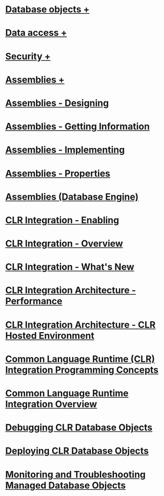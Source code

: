 # [Database objects +](../../relational-databases/clr-integration/database-objects/index.md?toc=%2fsql%2frelational-databases%2fclr-integration%2fdatabase-objects%2ftoc.json)
# [Data access +](../../relational-databases/clr-integration/data-access/index.md?toc=%2fsql%2frelational-databases%2fclr-integration%2fdata-access%2ftoc.json)
# [Security +](../../relational-databases/clr-integration/security/index.md?toc=%2fsql%2frelational-databases%2fclr-integration%2fsecurity%2ftoc.json)
# [Assemblies +](../../relational-databases/clr-integration/assemblies/index.md?toc=%2fsql%2frelational-databases%2fclr-integration%2fassemblies%2ftoc.json)
# [Assemblies - Designing](assemblies-designing.md)
# [Assemblies - Getting Information](assemblies-getting-information.md)
# [Assemblies - Implementing](assemblies-implementing.md)
# [Assemblies - Properties](assemblies-properties.md)
# [Assemblies (Database Engine)](assemblies-database-engine.md)
# [CLR Integration - Enabling](clr-integration-enabling.md)
# [CLR Integration - Overview](clr-integration-overview.md)
# [CLR Integration - What's New](clr-integration-what-s-new.md)
# [CLR Integration Architecture  - Performance](clr-integration-architecture-performance.md)
# [CLR Integration Architecture - CLR Hosted Environment](clr-integration-architecture-clr-hosted-environment.md)
# [Common Language Runtime (CLR) Integration Programming Concepts](common-language-runtime-clr-integration-programming-concepts.md)
# [Common Language Runtime Integration Overview](common-language-runtime-integration-overview.md)
# [Debugging CLR Database Objects](debugging-clr-database-objects.md)
# [Deploying CLR Database Objects](deploying-clr-database-objects.md)
# [Monitoring and Troubleshooting Managed Database Objects](monitoring-and-troubleshooting-managed-database-objects.md)
